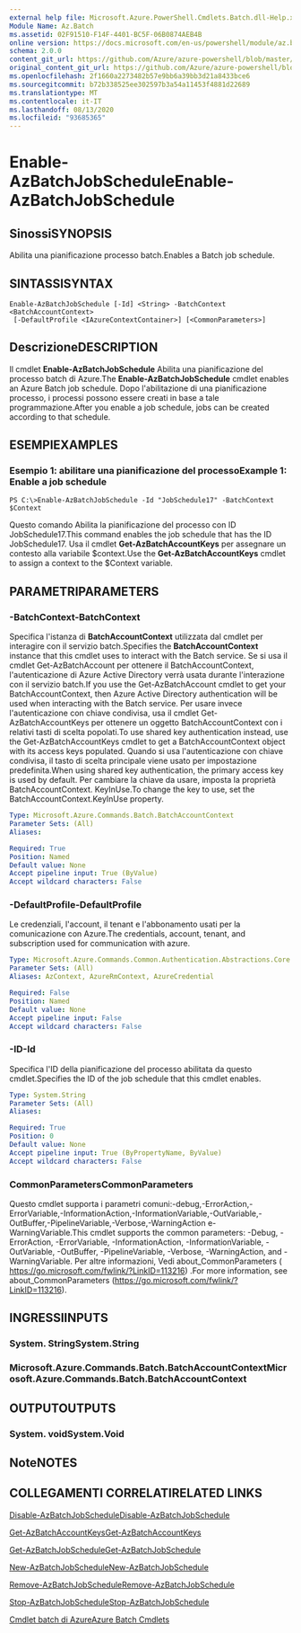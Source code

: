 ```yaml
---
external help file: Microsoft.Azure.PowerShell.Cmdlets.Batch.dll-Help.xml
Module Name: Az.Batch
ms.assetid: 02F91510-F14F-4401-BC5F-06B0874AEB4B
online version: https://docs.microsoft.com/en-us/powershell/module/az.batch/enable-azbatchjobschedule
schema: 2.0.0
content_git_url: https://github.com/Azure/azure-powershell/blob/master/src/Batch/Batch/help/Enable-AzBatchJobSchedule.md
original_content_git_url: https://github.com/Azure/azure-powershell/blob/master/src/Batch/Batch/help/Enable-AzBatchJobSchedule.md
ms.openlocfilehash: 2f1660a2273482b57e9bb6a39bb3d21a8433bce6
ms.sourcegitcommit: b72b338525ee302597b3a54a11453f4881d22689
ms.translationtype: MT
ms.contentlocale: it-IT
ms.lasthandoff: 08/13/2020
ms.locfileid: "93685365"
---
```

# <span data-ttu-id="c6f95-101">Enable-AzBatchJobSchedule</span><span class="sxs-lookup"><span data-stu-id="c6f95-101">Enable-AzBatchJobSchedule</span></span>

## <span data-ttu-id="c6f95-102">Sinossi</span><span class="sxs-lookup"><span data-stu-id="c6f95-102">SYNOPSIS</span></span>
<span data-ttu-id="c6f95-103">Abilita una pianificazione processo batch.</span><span class="sxs-lookup"><span data-stu-id="c6f95-103">Enables a Batch job schedule.</span></span>

## <span data-ttu-id="c6f95-104">SINTASSI</span><span class="sxs-lookup"><span data-stu-id="c6f95-104">SYNTAX</span></span>

```
Enable-AzBatchJobSchedule [-Id] <String> -BatchContext <BatchAccountContext>
 [-DefaultProfile <IAzureContextContainer>] [<CommonParameters>]
```

## <span data-ttu-id="c6f95-105">Descrizione</span><span class="sxs-lookup"><span data-stu-id="c6f95-105">DESCRIPTION</span></span>
<span data-ttu-id="c6f95-106">Il cmdlet **Enable-AzBatchJobSchedule** Abilita una pianificazione del processo batch di Azure.</span><span class="sxs-lookup"><span data-stu-id="c6f95-106">The **Enable-AzBatchJobSchedule** cmdlet enables an Azure Batch job schedule.</span></span>
<span data-ttu-id="c6f95-107">Dopo l'abilitazione di una pianificazione processo, i processi possono essere creati in base a tale programmazione.</span><span class="sxs-lookup"><span data-stu-id="c6f95-107">After you enable a job schedule, jobs can be created according to that schedule.</span></span>

## <span data-ttu-id="c6f95-108">ESEMPI</span><span class="sxs-lookup"><span data-stu-id="c6f95-108">EXAMPLES</span></span>

### <span data-ttu-id="c6f95-109">Esempio 1: abilitare una pianificazione del processo</span><span class="sxs-lookup"><span data-stu-id="c6f95-109">Example 1: Enable a job schedule</span></span>
```
PS C:\>Enable-AzBatchJobSchedule -Id "JobSchedule17" -BatchContext $Context
```

<span data-ttu-id="c6f95-110">Questo comando Abilita la pianificazione del processo con ID JobSchedule17.</span><span class="sxs-lookup"><span data-stu-id="c6f95-110">This command enables the job schedule that has the ID JobSchedule17.</span></span>
<span data-ttu-id="c6f95-111">Usa il cmdlet **Get-AzBatchAccountKeys** per assegnare un contesto alla variabile $context.</span><span class="sxs-lookup"><span data-stu-id="c6f95-111">Use the **Get-AzBatchAccountKeys** cmdlet to assign a context to the $Context variable.</span></span>

## <span data-ttu-id="c6f95-112">PARAMETRI</span><span class="sxs-lookup"><span data-stu-id="c6f95-112">PARAMETERS</span></span>

### <span data-ttu-id="c6f95-113">-BatchContext</span><span class="sxs-lookup"><span data-stu-id="c6f95-113">-BatchContext</span></span>
<span data-ttu-id="c6f95-114">Specifica l'istanza di **BatchAccountContext** utilizzata dal cmdlet per interagire con il servizio batch.</span><span class="sxs-lookup"><span data-stu-id="c6f95-114">Specifies the **BatchAccountContext** instance that this cmdlet uses to interact with the Batch service.</span></span>
<span data-ttu-id="c6f95-115">Se si usa il cmdlet Get-AzBatchAccount per ottenere il BatchAccountContext, l'autenticazione di Azure Active Directory verrà usata durante l'interazione con il servizio batch.</span><span class="sxs-lookup"><span data-stu-id="c6f95-115">If you use the Get-AzBatchAccount cmdlet to get your BatchAccountContext, then Azure Active Directory authentication will be used when interacting with the Batch service.</span></span> <span data-ttu-id="c6f95-116">Per usare invece l'autenticazione con chiave condivisa, usa il cmdlet Get-AzBatchAccountKeys per ottenere un oggetto BatchAccountContext con i relativi tasti di scelta popolati.</span><span class="sxs-lookup"><span data-stu-id="c6f95-116">To use shared key authentication instead, use the Get-AzBatchAccountKeys cmdlet to get a BatchAccountContext object with its access keys populated.</span></span> <span data-ttu-id="c6f95-117">Quando si usa l'autenticazione con chiave condivisa, il tasto di scelta principale viene usato per impostazione predefinita.</span><span class="sxs-lookup"><span data-stu-id="c6f95-117">When using shared key authentication, the primary access key is used by default.</span></span> <span data-ttu-id="c6f95-118">Per cambiare la chiave da usare, imposta la proprietà BatchAccountContext. KeyInUse.</span><span class="sxs-lookup"><span data-stu-id="c6f95-118">To change the key to use, set the BatchAccountContext.KeyInUse property.</span></span>

```yaml
Type: Microsoft.Azure.Commands.Batch.BatchAccountContext
Parameter Sets: (All)
Aliases:

Required: True
Position: Named
Default value: None
Accept pipeline input: True (ByValue)
Accept wildcard characters: False
```

### <span data-ttu-id="c6f95-119">-DefaultProfile</span><span class="sxs-lookup"><span data-stu-id="c6f95-119">-DefaultProfile</span></span>
<span data-ttu-id="c6f95-120">Le credenziali, l'account, il tenant e l'abbonamento usati per la comunicazione con Azure.</span><span class="sxs-lookup"><span data-stu-id="c6f95-120">The credentials, account, tenant, and subscription used for communication with azure.</span></span>

```yaml
Type: Microsoft.Azure.Commands.Common.Authentication.Abstractions.Core.IAzureContextContainer
Parameter Sets: (All)
Aliases: AzContext, AzureRmContext, AzureCredential

Required: False
Position: Named
Default value: None
Accept pipeline input: False
Accept wildcard characters: False
```

### <span data-ttu-id="c6f95-121">-ID</span><span class="sxs-lookup"><span data-stu-id="c6f95-121">-Id</span></span>
<span data-ttu-id="c6f95-122">Specifica l'ID della pianificazione del processo abilitata da questo cmdlet.</span><span class="sxs-lookup"><span data-stu-id="c6f95-122">Specifies the ID of the job schedule that this cmdlet enables.</span></span>

```yaml
Type: System.String
Parameter Sets: (All)
Aliases:

Required: True
Position: 0
Default value: None
Accept pipeline input: True (ByPropertyName, ByValue)
Accept wildcard characters: False
```

### <span data-ttu-id="c6f95-123">CommonParameters</span><span class="sxs-lookup"><span data-stu-id="c6f95-123">CommonParameters</span></span>
<span data-ttu-id="c6f95-124">Questo cmdlet supporta i parametri comuni:-debug,-ErrorAction,-ErrorVariable,-InformationAction,-InformationVariable,-OutVariable,-OutBuffer,-PipelineVariable,-Verbose,-WarningAction e-WarningVariable.</span><span class="sxs-lookup"><span data-stu-id="c6f95-124">This cmdlet supports the common parameters: -Debug, -ErrorAction, -ErrorVariable, -InformationAction, -InformationVariable, -OutVariable, -OutBuffer, -PipelineVariable, -Verbose, -WarningAction, and -WarningVariable.</span></span> <span data-ttu-id="c6f95-125">Per altre informazioni, Vedi about_CommonParameters ( https://go.microsoft.com/fwlink/?LinkID=113216) .</span><span class="sxs-lookup"><span data-stu-id="c6f95-125">For more information, see about_CommonParameters (https://go.microsoft.com/fwlink/?LinkID=113216).</span></span>

## <span data-ttu-id="c6f95-126">INGRESSI</span><span class="sxs-lookup"><span data-stu-id="c6f95-126">INPUTS</span></span>

### <span data-ttu-id="c6f95-127">System. String</span><span class="sxs-lookup"><span data-stu-id="c6f95-127">System.String</span></span>

### <span data-ttu-id="c6f95-128">Microsoft.Azure.Commands.Batch.BatchAccountContext</span><span class="sxs-lookup"><span data-stu-id="c6f95-128">Microsoft.Azure.Commands.Batch.BatchAccountContext</span></span>

## <span data-ttu-id="c6f95-129">OUTPUT</span><span class="sxs-lookup"><span data-stu-id="c6f95-129">OUTPUTS</span></span>

### <span data-ttu-id="c6f95-130">System. void</span><span class="sxs-lookup"><span data-stu-id="c6f95-130">System.Void</span></span>

## <span data-ttu-id="c6f95-131">Note</span><span class="sxs-lookup"><span data-stu-id="c6f95-131">NOTES</span></span>

## <span data-ttu-id="c6f95-132">COLLEGAMENTI CORRELATI</span><span class="sxs-lookup"><span data-stu-id="c6f95-132">RELATED LINKS</span></span>

[<span data-ttu-id="c6f95-133">Disable-AzBatchJobSchedule</span><span class="sxs-lookup"><span data-stu-id="c6f95-133">Disable-AzBatchJobSchedule</span></span>](./Disable-AzBatchJobSchedule.md)

[<span data-ttu-id="c6f95-134">Get-AzBatchAccountKeys</span><span class="sxs-lookup"><span data-stu-id="c6f95-134">Get-AzBatchAccountKeys</span></span>](./Get-AzBatchAccountKey.md)

[<span data-ttu-id="c6f95-135">Get-AzBatchJobSchedule</span><span class="sxs-lookup"><span data-stu-id="c6f95-135">Get-AzBatchJobSchedule</span></span>](./Get-AzBatchJobSchedule.md)

[<span data-ttu-id="c6f95-136">New-AzBatchJobSchedule</span><span class="sxs-lookup"><span data-stu-id="c6f95-136">New-AzBatchJobSchedule</span></span>](./New-AzBatchJobSchedule.md)

[<span data-ttu-id="c6f95-137">Remove-AzBatchJobSchedule</span><span class="sxs-lookup"><span data-stu-id="c6f95-137">Remove-AzBatchJobSchedule</span></span>](./Remove-AzBatchJobSchedule.md)

[<span data-ttu-id="c6f95-138">Stop-AzBatchJobSchedule</span><span class="sxs-lookup"><span data-stu-id="c6f95-138">Stop-AzBatchJobSchedule</span></span>](./Stop-AzBatchJobSchedule.md)

[<span data-ttu-id="c6f95-139">Cmdlet batch di Azure</span><span class="sxs-lookup"><span data-stu-id="c6f95-139">Azure Batch Cmdlets</span></span>](/powershell/module/az.batch)


